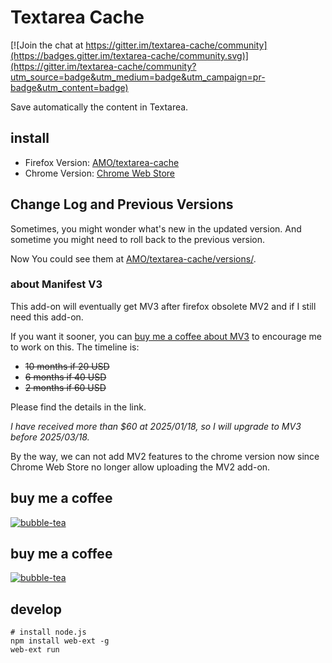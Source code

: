 # Textarea Cache

[![Join the chat at https://gitter.im/textarea-cache/community](https://badges.gitter.im/textarea-cache/community.svg)](https://gitter.im/textarea-cache/community?utm_source=badge&utm_medium=badge&utm_campaign=pr-badge&utm_content=badge)

Save automatically the content in Textarea.

## install

* Firefox Version: [AMO/textarea-cache](https://addons.mozilla.org/firefox/addon/textarea-cache)
* Chrome Version: [Chrome Web Store](https://chrome.google.com/webstore/detail/textarea-cache/chpphekfimlabghbdankokcohcmnbmab)

## Change Log and Previous Versions

Sometimes, you might wonder what's new in the updated version.
And sometime you might need to roll back to the previous version.

Now You could see them at [AMO/textarea-cache/versions/](https://addons.mozilla.org/en-US/firefox/addon/textarea-cache/versions/).

### about Manifest V3
This add-on will eventually get MV3 after firefox obsolete MV2
and if I still need this add-on.

If you want it sooner, you can [buy me a coffee about MV3][bmc]
to encourage me to work on this.
The timeline is:

* ~~10 months if 20 USD~~
* ~~6 months if 40 USD~~
* ~~2 months if 60 USD~~

[bmc]: https://buymeacoffee.com/gholk/textarea-cache-mv3-upgrade

Please find the details in the link.

*I have received more than $60 at 2025/01/18, so I will upgrade to MV3 before 2025/03/18.*

By the way, we can not add MV2 features to the chrome version now
since Chrome Web Store no longer allow uploading the MV2 add-on.

## buy me a coffee

[![bubble-tea]](https://buymeacoffee.com/gholk)

## buy me a coffee

[![bubble-tea]](https://buymeacoffee.com/gholk)

[bubble-tea]: https://cdn.buymeacoffee.com/buttons/v2/default-yellow.png "buy me a bubble tea"

## develop

```
# install node.js
npm install web-ext -g
web-ext run
```
